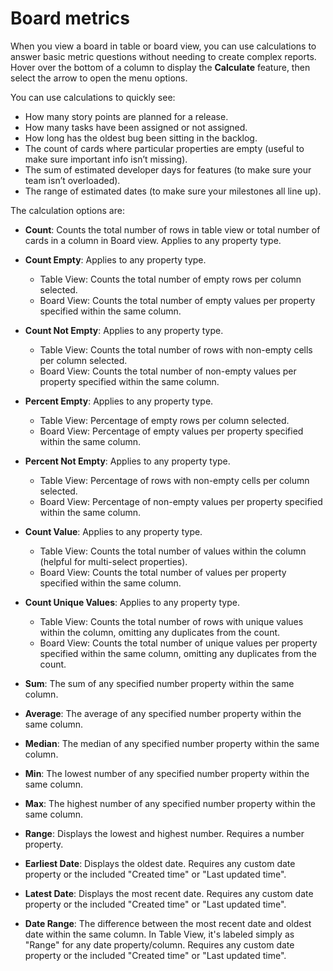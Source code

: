 # Board metrics

When you view a board in table or board view, you can use calculations to answer basic metric questions without needing to create complex reports. Hover over the bottom of a column to display the **Calculate** feature, then select the arrow to open the menu options.

You can use calculations to quickly see:

- How many story points are planned for a release.
- How many tasks have been assigned or not assigned.
- How long has the oldest bug been sitting in the backlog.
- The count of cards where particular properties are empty (useful to make sure important info isn’t missing).
- The sum of estimated developer days for features (to make sure your team isn’t overloaded).
- The range of estimated dates (to make sure your milestones all line up).

The calculation options are:

* **Count**: Counts the total number of rows in table view or total number of cards in a column in Board view. Applies to any property type.
* **Count Empty**: Applies to any property type.

  - Table View: Counts the total number of empty rows per column selected.
  - Board View: Counts the total number of empty values per property specified within the same column.

* **Count Not Empty**: Applies to any property type.

  - Table View: Counts the total number of rows with non-empty cells per column selected.
  - Board View: Counts the total number of non-empty values per property specified within the same column.

* **Percent Empty**: Applies to any property type.

  - Table View: Percentage of empty rows per column selected.
  - Board View: Percentage of empty values per property specified within the same column.

* **Percent Not Empty**: Applies to any property type.

  - Table View: Percentage of rows with non-empty cells per column selected.
  - Board View: Percentage of non-empty values per property specified within the same column.

* **Count Value**: Applies to any property type.

  - Table View: Counts the total number of values within the column (helpful for multi-select properties).
  - Board View: Counts the total number of values per property specified within the same column.

* **Count Unique Values**: Applies to any property type.

  - Table View: Counts the total number of rows with unique values within the column, omitting any duplicates from the count.
  - Board View: Counts the total number of unique values per property specified within the same column, omitting any duplicates from the count.

* **Sum**: The sum of any specified number property within the same column.
* **Average**: The average of any specified number property within the same column.
* **Median**: The median of any specified number property within the same column.
* **Min**: The lowest number of any specified number property within the same column.
* **Max**: The highest number of any specified number property within the same column.
* **Range**: Displays the lowest and highest number. Requires a number property.
* **Earliest Date**: Displays the oldest date. Requires any custom date property or the included "Created time" or "Last updated time".
* **Latest Date**: Displays the most recent date. Requires any custom date property or the included "Created time" or "Last updated time".
* **Date Range**: The difference between the most recent date and oldest date within the same column. In Table View, it's labeled simply as "Range" for any date property/column. Requires any custom date property or the included "Created time" or "Last updated time".
